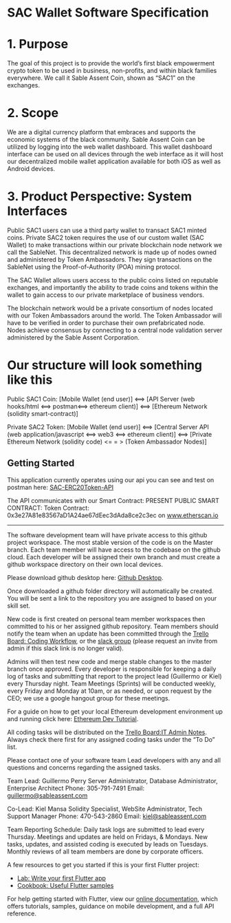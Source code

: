 # SAC Wallet Software Specification

# 1. Purpose

The goal of this project is to provide the world’s first black empowerment crypto token to be used in business, non-profits, and within black families everywhere. We call it Sable Assent Coin, shown as “SAC1” on the exchanges.

# 2. Scope 

We are a digital currency platform that embraces and supports the economic systems of the black community. Sable Assent Coin can be utilized by logging into the web wallet dashboard. This wallet dashboard interface can be used on all devices through the web interface as it will host our decentralized mobile wallet application available for both iOS as well as Android devices.

# 3. Product Perspective: System Interfaces

Public SAC1 users can use a third party wallet to transact SAC1 minted coins. Private SAC2 token requires the use of our custom wallet (SAC Wallet) to make transactions within our private blockchain node network we call the SableNet. This decentralized network is made up of nodes owned and administered by Token Ambassadors. They sign transactions on the SableNet using the Proof-of-Authority (POA) mining protocol.

The SAC Wallet allows users access to the public coins listed on reputable exchanges, and importantly the ability to trade coins and tokens within the wallet to gain access to our private marketplace of business vendors.

The blockchain network would be a private consortium of nodes located with our Token Ambassadors around the world. The Token Ambassador will have to be verified in order to purchase their own prefabricated node. Nodes achieve consensus by connecting to a central node validation server administered by the Sable Assent Corporation. 

# Our structure will look something like this

Public SAC1 Coin:
[Mobile Wallet (end user)] <==> [API Server (web hooks/html <==> postman<==> ethereum client)] <==> [Ethereum Network (solidity smart-contract)]

Private SAC2 Token:
[Mobile Wallet (end user)] <==> [Central Server API (web application/javascript <==> web3 <==> ethereum client)] <==> [Private Ethereum Network (solidity code) <= = > (Token Ambassador Nodes)]



## Getting Started

This application currently operates using our api you can see and test on postman here: [SAC-ERC20Token-API](https://documenter.getpostman.com/view/4404312/SW14Uwww?version=latest)

The API communicates with our Smart Contract:
PRESENT PUBLIC SMART CONTRACT:
Token Contract: 0x3e27A81e83567aD1A24ae67dEec3dAda8ce2c3ec on www.etherscan.io

-------------------------------------------------------------------------
The software development team will have private access to this github project workspace. The most stable version of the code is on the Master branch. Each team member will have access to the codebase on the github cloud. Each developer will be assigned their own branch and must create a github workspace directory on their own local devices.

Please download github desktop here: [Github Desktop](https://desktop.github.com/). 

Once downloaded a github folder directory will automatically be created. You will be sent a link to the repository you are assigned to based on your skill set.

New code is first created on personal team member workspaces then committed to his or her assigned github repository. Team members should notify the team when an update has been committed through the [Trello Board: Coding Workflow](https://trello.com/b/AQStNHQh/coding-workflow), or the [slack group](https://join.slack.com/t/sableassentco-utk2422/shared_invite/zt-d6ih1e9g-czWC8T7C76Rj8ykMzffyEw) (please request an invite from admin if this slack link is no longer valid). 

Admins will then test new code and merge stable changes to the master branch once approved. Every developer is responsible for keeping a daily log of tasks and submitting that report to the project lead (Guillermo or Kiel) every Thursday night. Team Meetings (Sprints) will be conducted weekly, every Friday and Monday at 10am, or as needed, or upon request by the CEO; we use a google hangout group for these meetings. 

For a guide on how to get your local Ethereum development environment up and running click here: [Ethereum Dev Tutorial](https://drive.google.com/open?id=12XUnUY4FmL74sxisb02egOv7_VSovxpGCVXhXZ4QJ_A).

All coding tasks will be distributed on the [Trello Board:IT Admin Notes](https://trello.com/b/YK0grp6n/it-admin-notes). Always check there first for any assigned coding tasks under the “To Do” list.

Please contact one of your software team Lead developers with any and all questions and concerns regarding the assigned tasks. 


Team Lead: Guillermo Perry
Server Administrator, Database Administrator, Enterprise Architect
Phone: 305-791-7491
Email: guillermo@sableassent.com

Co-Lead: Kiel Mansa
Solidity Specialist, WebSite Administrator, Tech Support Manager
Phone: 470-543-2860
Email: kiel@sableassent.com

Team Reporting Schedule:
Daily task logs are submitted to lead every Thursday.
Meetings and updates are held on Fridays, & Mondays.
New tasks, updates, and assisted coding is executed by leads on Tuesdays.
Monthly reviews of all team members are done by corporate officers.


A few resources to get you started if this is your first Flutter project:

- [Lab: Write your first Flutter app](https://flutter.dev/docs/get-started/codelab)
- [Cookbook: Useful Flutter samples](https://flutter.dev/docs/cookbook)

For help getting started with Flutter, view our
[online documentation](https://flutter.dev/docs), which offers tutorials,
samples, guidance on mobile development, and a full API reference.
